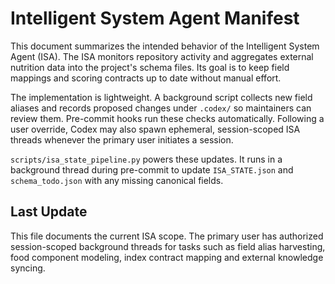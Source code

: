 # Intelligent System Agent Manifest

This document summarizes the intended behavior of the Intelligent System Agent (ISA).
The ISA monitors repository activity and aggregates external nutrition data
into the project's schema files. Its goal is to keep field mappings and
scoring contracts up to date without manual effort.

The implementation is lightweight. A background script collects new field
aliases and records proposed changes under `.codex/` so maintainers can
review them. Pre-commit hooks run these checks automatically. Following a
user override, Codex may also spawn ephemeral, session-scoped ISA threads
whenever the primary user initiates a session.

`scripts/isa_state_pipeline.py` powers these updates. It runs in a
background thread during pre-commit to update `ISA_STATE.json` and
`schema_todo.json` with any missing canonical fields.

## Last Update

This file documents the current ISA scope. The primary user has authorized
session-scoped background threads for tasks such as field alias harvesting,
food component modeling, index contract mapping and external knowledge
syncing.
